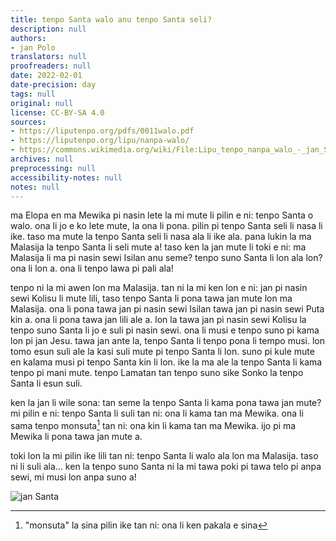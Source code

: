 ```yaml
---
title: tenpo Santa walo anu tenpo Santa seli?
description: null
authors:
- jan Polo
translators: null
proofreaders: null
date: 2022-02-01
date-precision: day
tags: null
original: null
license: CC-BY-SA 4.0
sources:
- https://liputenpo.org/pdfs/0011walo.pdf
- https://liputenpo.org/lipu/nanpa-walo/
- https://commons.wikimedia.org/wiki/File:Lipu_tenpo_nanpa_walo_-_jan_Santa.png
archives: null
preprocessing: null
accessibility-notes: null
notes: null
---
```


ma Elopa en ma Mewika pi nasin lete la mi mute li pilin e ni: tenpo Santa o walo. ona li jo e ko lete mute, la ona li pona. pilin pi tenpo Santa seli li nasa li ike. taso ma mute la tenpo Santa seli li nasa ala li ike ala. pana lukin la ma Malasija la tenpo Santa li seli mute a! taso ken la jan mute li toki e ni: ma Malasija li ma pi nasin sewi Isilan anu seme? tenpo suno Santa li lon ala lon? ona li lon a. ona li tenpo lawa pi pali ala!

tenpo ni la mi awen lon ma Malasija. tan ni la mi ken lon e ni: jan pi nasin sewi Kolisu li mute lili, taso tenpo Santa li pona tawa jan mute lon ma Malasija. ona li pona tawa jan pi nasin sewi Isilan tawa jan pi nasin sewi Puta kin a. ona li pona tawa jan lili ale a. lon la tawa jan pi nasin sewi Kolisu la tenpo suno Santa li jo e suli pi nasin sewi. ona li musi e tenpo suno pi kama lon pi jan Jesu. tawa jan ante la, tenpo Santa li tenpo pona li tempo musi. lon tomo esun suli ale la kasi suli mute pi tenpo Santa li lon. suno pi kule mute en kalama musi pi tenpo Santa kin li lon. ike la ma ale la tenpo Santa li kama tenpo pi mani mute. tenpo Lamatan tan tenpo suno sike Sonko la tenpo Santa li esun suli.

ken la jan li wile sona: tan seme la tenpo Santa li kama pona tawa jan mute? mi pilin e ni: tenpo Santa li suli tan ni: ona li kama tan ma Mewika. ona li sama tenpo monsuta[^1] tan ni: ona kin li kama tan ma Mewika. ijo pi ma Mewika li pona tawa jan mute a.

toki lon la mi pilin ike lili tan ni: tenpo Santa li walo ala lon ma Malasija. taso ni li suli ala… ken la tenpo suno Santa ni la mi tawa poki pi tawa telo pi anpa sewi, mi musi lon anpa suno a!

![jan Santa](https://upload.wikimedia.org/wikipedia/commons/7/7e/Lipu_tenpo_nanpa_walo_-_jan_Santa.png)

[^1]: "monsuta" la sina pilin ike tan ni: ona li ken pakala e sina